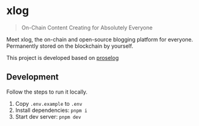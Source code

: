 # xlog

> On-Chain Content Creating for Absolutely Everyone

Meet xlog, the on-chain and open-source blogging platform for everyone. Permanently stored on the blockchain by yourself.

This project is developed based on [proselog](https://github.com/proselog/proselog)

## Development

Follow the steps to run it locally.

1. Copy `.env.example` to `.env`
2. Install dependencies: `pnpm i`
3. Start dev server: `pnpm dev`
